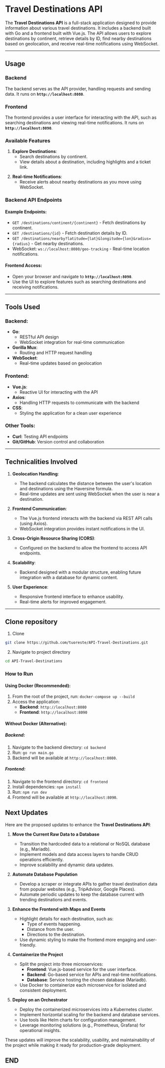 # Travel Destinations API

The **Travel Destinations API** is a full-stack application designed to provide information about various travel destinations. It includes a backend built with Go and a frontend built with Vue.js. The API allows users to explore destinations by continent, retrieve details by ID, find nearby destinations based on geolocation, and receive real-time notifications using WebSocket.

---

## Usage

### Backend
The backend serves as the API provider, handling requests and sending data. It runs on **`http://localhost:8080`**.

### Frontend
The frontend provides a user interface for interacting with the API, such as searching destinations and viewing real-time notifications. It runs on **`http://localhost:8090`**.

### Available Features
1. **Explore Destinations**:
   - Search destinations by continent.
   - View details about a destination, including highlights and a ticket link.
<!-- 2. **Nearby Destinations**:
   - Find destinations within a specified radius of your current location. -->
2. **Real-time Notifications**:
   - Receive alerts about nearby destinations as you move using WebSocket.

### Backend API Endpoints
#### Example Endpoints:
- `GET /destinations/continent/{continent}` - Fetch destinations by continent.
- `GET /destinations/{id}` - Fetch destination details by ID.
- `GET /destinations/nearby?latitude={lat}&longitude={lon}&radius={radius}` - Get nearby destinations.
- WebSocket: `ws://localhost:8080/geo-tracking` - Real-time location notifications.

#### Frontend Access:
- Open your browser and navigate to **`http://localhost:8090`**.
- Use the UI to explore features such as searching destinations and receiving notifications.

---

## Tools Used

### Backend:
- **Go**:
  - RESTful API design
  - WebSocket integration for real-time communication
- **Gorilla Mux**:
  - Routing and HTTP request handling
- **WebSocket**:
  - Real-time updates based on geolocation

### Frontend:
- **Vue.js**:
  - Reactive UI for interacting with the API
- **Axios**:
  - Handling HTTP requests to communicate with the backend
- **CSS**:
  - Styling the application for a clean user experience

### Other Tools:
- **Curl**: Testing API endpoints
- **Git/GitHub**: Version control and collaboration

---

## Technicalities Involved

1. **Geolocation Handling**:
   - The backend calculates the distance between the user's location and destinations using the Haversine formula.
   - Real-time updates are sent using WebSocket when the user is near a destination.

2. **Frontend Communication**:
   - The Vue.js frontend interacts with the backend via REST API calls (using Axios).
   - WebSocket integration provides instant notifications in the UI.

3. **Cross-Origin Resource Sharing (CORS)**:
   - Configured on the backend to allow the frontend to access API endpoints.

4. **Scalability**:
   - Backend designed with a modular structure, enabling future integration with a database for dynamic content.

5. **User Experience**:
   - Responsive frontend interface to enhance usability.
   - Real-time alerts for improved engagement.

---
## Clone repository

1. Clone
```bash
git clone https://github.com/tuoreste/API-Travel-Destinations.git 
```
2. Navigate to project directory
```bash
cd API-Travel-Destinations
```

### How to Run

#### Using Docker (Recommended):
1. From the root of the project, run: `docker-compose up --build`
2. Access the application:
   - **Backend**: `http://localhost:8080`
   - **Frontend**: `http://localhost:8090`

#### Without Docker (Alternative):
##### Backend:
1. Navigate to the backend directory: `cd backend`
2. Run: `go run main.go`
3. Backend will be available at `http://localhost:8080`.

##### Frontend:
1. Navigate to the frontend directory: `cd frontend`
2. Install dependencies: `npm install`
3. Run: `npm run dev`
4. Frontend will be available at `http://localhost:8090`.

## Next Updates

Here are the proposed updates to enhance the **Travel Destinations API**:

1. **Move the Current Raw Data to a Database**  
   - Transition the hardcoded data to a relational or NoSQL database (e.g., Mariadb).  
   - Implement models and data access layers to handle CRUD operations efficiently.  
   - Improve scalability and dynamic data updates.

2. **Automate Database Population**  
   - Develop a scraper or integrate APIs to gather travel destination data from popular websites (e.g., TripAdvisor, Google Places).  
   - Automate periodic updates to keep the database current with trending destinations and events.

3. **Enhance the Frontend with Maps and Events**   
   - Highlight details for each destination, such as:  
     - Type of events happening.  
     - Distance from the user.  
     - Directions to the destination.  
   - Use dynamic styling to make the frontend more engaging and user-friendly.

4. **Containerize the Project**  
   - Split the project into three microservices:  
     - **Frontend**: Vue.js-based service for the user interface.  
     - **Backend**: Go-based service for APIs and real-time notifications.  
     - **Database**: Service hosting the chosen database (Mariadb).  
   - Use Docker to containerize each microservice for isolated and consistent deployment.

5. **Deploy on an Orchestrator**  
   - Deploy the containerized microservices into a Kubernetes cluster.  
   - Implement horizontal scaling for the backend and database services.  
   - Use tools like Helm charts for configuration management.  
   - Leverage monitoring solutions (e.g., Prometheus, Grafana) for operational insights.  

These updates will improve the scalability, usability, and maintainability of the project while making it ready for production-grade deployment.

## END
